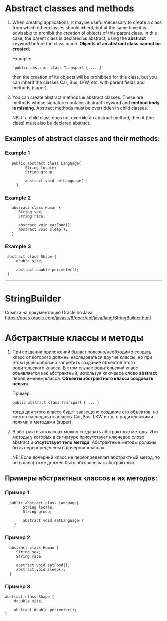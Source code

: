 # Abstract classes and methods

1. When creating applications, it may be useful/necessary to create a class from which other classes should inherit,
   but at the same time it is advisable to prohibit the creation of objects of this parent class.
   In this case, the parent class is declared as abstract,
   using the **abstract** keyword before the class name.
   **Objects of an abstract class cannot be created.**

   Example:

       `public abstract class Transport { ... }`

   then the creation of its objects will be prohibited for this class, but you can inherit the classes Car, Bus, LKW, etc.
   with parent fields and methods (super).

2. You can create abstract methods in abstract classes. These are methods whose signature contains
   abstract keyword and **method body is missing**. Abstract methods must be overridden
   in child classes.

   NB: If a child class does not override an abstract method, then it (the class)
   must also be declared abstract.

## Examples of abstract classes and their methods:

### Example 1
       public abstract class Language{
             String locale;
             String group;
      
             abstract void setLanguage();
         }

### Example 2
       abstract class Human {
          String sex;
          String race;

          abstract void eatFood();
          abstract void sleep();
       }

### Example 3
     abstract class Shape {
         double size;

         abstract double perimeter();
     }

_________________________________________________________

# StringBuilder

Ссылка на документацию Oracle по Java:
https://docs.oracle.com/javase/8/docs/api/java/lang/StringBuilder.html


# Абстрактные классы и методы

1. При создании приложений бывает полезно/необходимо создать класс от которого должны наследоваться другие классы, 
   но при этом целесообразно запретить создание объектов этого родительского класса.
   В этом случае родительский класс объявляется как абстрактный,
   используя ключевое слово **abstract** перед именем класса. 
   **Объекты абстрактного класса создавать нельзя.**

   Пример:
   
      `public abstract class Transport { ... }`

   тогда для этого класса будет запрещено создание его объектов, но можно наследовать классы Car, Bus, LKW и т.д.
   с родительскими полями и методами (super).

2. В абстрактных классах можно создавать абстрактные методы. Это методы у которых в сигнатуре присутствует
   ключевое слово abstract и **отсутствует тело метода**. Абстрактные методы должны быть переопределены 
   в дочерних классах. 
   
   NB: Если дочерний класс не переопределяет абстрактный метод, то он (класс) 
   тоже должен быть объявлен как абстрактный.

## Примеры абстрактных классов и их методов:

### Пример 1
      public abstract class Language{
            String locale;
            String group;
      
            abstract void setLanguage();
        }

### Пример 2
      abstract class Human {
         String sex;
         String race;

         abstract void eatFood();
         abstract void sleep();
      }

### Пример 3 
    abstract class Shape {
        douuble size;

        abstract double perimeter();
    }
